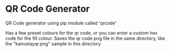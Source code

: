 # QR Code Generator
 
 QR Code generator using pip module called 'qrcode'

 Has a few preset colours for the qr code, or you can enter a custom hex code for the fill colour. 
 Saves the qr code png file in the same directory, like the "kairostayqr.png" sample in this directory
